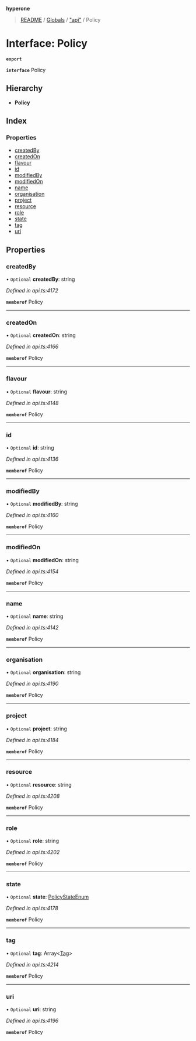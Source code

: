 **hyperone**

> [README](../README.md) / [Globals](../globals.md) / ["api"](../modules/_api_.md) / Policy

# Interface: Policy

**`export`** 

**`interface`** Policy

## Hierarchy

* **Policy**

## Index

### Properties

* [createdBy](_api_.policy.md#createdby)
* [createdOn](_api_.policy.md#createdon)
* [flavour](_api_.policy.md#flavour)
* [id](_api_.policy.md#id)
* [modifiedBy](_api_.policy.md#modifiedby)
* [modifiedOn](_api_.policy.md#modifiedon)
* [name](_api_.policy.md#name)
* [organisation](_api_.policy.md#organisation)
* [project](_api_.policy.md#project)
* [resource](_api_.policy.md#resource)
* [role](_api_.policy.md#role)
* [state](_api_.policy.md#state)
* [tag](_api_.policy.md#tag)
* [uri](_api_.policy.md#uri)

## Properties

### createdBy

• `Optional` **createdBy**: string

*Defined in api.ts:4172*

**`memberof`** Policy

___

### createdOn

• `Optional` **createdOn**: string

*Defined in api.ts:4166*

**`memberof`** Policy

___

### flavour

• `Optional` **flavour**: string

*Defined in api.ts:4148*

**`memberof`** Policy

___

### id

• `Optional` **id**: string

*Defined in api.ts:4136*

**`memberof`** Policy

___

### modifiedBy

• `Optional` **modifiedBy**: string

*Defined in api.ts:4160*

**`memberof`** Policy

___

### modifiedOn

• `Optional` **modifiedOn**: string

*Defined in api.ts:4154*

**`memberof`** Policy

___

### name

• `Optional` **name**: string

*Defined in api.ts:4142*

**`memberof`** Policy

___

### organisation

• `Optional` **organisation**: string

*Defined in api.ts:4190*

**`memberof`** Policy

___

### project

• `Optional` **project**: string

*Defined in api.ts:4184*

**`memberof`** Policy

___

### resource

• `Optional` **resource**: string

*Defined in api.ts:4208*

**`memberof`** Policy

___

### role

• `Optional` **role**: string

*Defined in api.ts:4202*

**`memberof`** Policy

___

### state

• `Optional` **state**: [PolicyStateEnum](../enums/_api_.policystateenum.md)

*Defined in api.ts:4178*

**`memberof`** Policy

___

### tag

• `Optional` **tag**: Array\<[Tag](_api_.tag.md)>

*Defined in api.ts:4214*

**`memberof`** Policy

___

### uri

• `Optional` **uri**: string

*Defined in api.ts:4196*

**`memberof`** Policy
